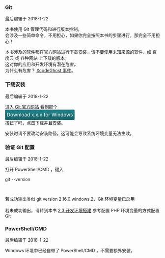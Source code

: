 <div class="container-fluid">
    <div class="card card-cascade my-5 hoverable">
        <div class="view gradient-card-header indigo">
            <h3 class="h3-responsive">Git</h3>
            <p>最后编辑于 2018-1-22</p>
        </div>
        <div class="card-body">
            <p class="card-text">
                <span class="h4-responsive">
                    本书使用 Git 管理代码和进行版本控制。
                    <br>
                    会涉及一些简单命令，不用担心，如果你完全按照本书的步骤进行，那完全不用担心！
                </span>
            </p>
        </div>
        <div class="card red lighten-1 z-depth-2">
            <div class="card-body">
                <p class="white-text mb-0">
                    本书涉及的软件都在官方网站进行下载安装，请不要使用未知来源的软件，如 百度云 或 各种网站 上下载的版本。
                    <br>
                    这对你的应用和开发环境有潜在危害。
                    <br>
                    为什么有危害？ <a href="https://baike.baidu.com/item/XcodeGhost" rel="noopener noreferrer" target="_black" style="">XcodeGhost 事件</a>。
                </p>
            </div>
        </div>
    </div>
    <div class="card card-cascade my-5 hoverable">
        <div class="view gradient-card-header indigo">
            <h3 class="h3-responsive">下载安装</h3>
            <p>最后编辑于 2018-1-22</p>
        </div>
        <div class="card-body">
            <p class="card-text">
                <span class="h4-responsive">
                    进入 <a href="https://git-scm.com/" target="_black" rel="noopener noreferrer">Git 官方网站</a> 
                    看到那个 <a style="border-radius:2px;box-shadow:0 1px 0 #148a92;display:block;width:224px;padding:5px 0;font-size:16px;color:#fff;text-align:center;background-image:linear-gradient(#1c868c,#186368);border-top:solid 1px #085e64;border-right:solid 1px #1f6367;border-bottom:solid 1px #134143;border-left:solid 1px #1f6367;transition-duration:0.3s">Download x.x.x for Windows</a> 按钮了吗，点击下载并且安装。
                </span>
            </p>
        </div>
        <div class="card red lighten-1 z-depth-2">
            <div class="card-body">
                <p class="white-text mb-0">
                    安装时请不要改动安装路径，这可能会导致系统环境变量无法生效。
                </p>
            </div>
        </div>
    </div>
    <div class="card card-cascade my-5 hoverable">
        <div class="view gradient-card-header indigo">
            <h3 class="h3-responsive">验证 Git 配置</h3>
            <p>最后编辑于 2018-1-22</p>
        </div>
        <div class="card-body">
            <p class="card-text">
                <span class="h4-responsive">
                    打开 PowerShell/CMD ，键入
                </span>
            </p>
            <div class="card info-color z-depth-2">
                <div class="card-body">
                    <p class="white-text mb-0">
                        git --version
                    </p>
                </div>
            </div>
            <br>
            <p class="card-text">
                <span class="h4-responsive">
                    若成功输出类似 <span class="red-text">git version 2.16.0.windows.2</span>，Git 环境变量已启用
                    <br><br>
                    若未成功输出，请转到本书 <a href="https://www.kancloud.cn/inbuff/thinkphp/507676" rel="noopener noreferrer"><span class="blue-text">2.3 开发环境搭建</span></a> 参考配置 PHP 环境变量的方式配置 Git
                </span>
            </p>
        </div>
    </div>
    <div class="card card-cascade my-5 hoverable">
        <div class="view gradient-card-header indigo">
            <h3 class="h3-responsive">PowerShell/CMD</h3>
            <p>最后编辑于 2018-1-22</p>
        </div>
        <div class="card-body">
            <p class="card-text">
                <span class="h4-responsive">
                    Windows 环境中已经自带了 PowerShell/CMD ，不需要额外安装。
                </span>
            </p>
        </div>
    </div>
</div>
